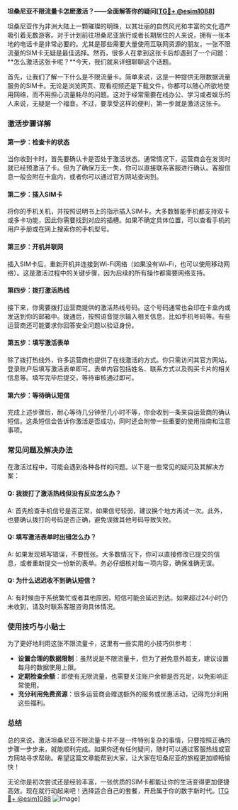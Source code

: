 **坦桑尼亚不限流量卡怎麽激活？——全面解答你的疑问[[TG💪+ @esim1088](https://t.me/s/esim1088)]**

坦桑尼亚作为非洲大陆上一颗璀璨的明珠，以其壮丽的自然风光和丰富的文化遗产吸引着无数游客。对于计划前往坦桑尼亚旅行或者长期居住的人来说，拥有一张本地的电话卡是非常必要的。尤其是那些需要大量使用互联网资源的朋友，一张不限流量的SIM卡无疑是最佳选择。然而，很多人在拿到这张卡后却遇到了一个问题：**怎么激活这张卡呢？**今天，我们就来详细聊聊这个话题。

首先，让我们了解一下什么是不限流量卡。简单来说，这是一种提供无限数据流量服务的SIM卡。无论是浏览网页、观看视频还是下载文件，你都可以随心所欲地使用网络，而不用担心流量耗尽的问题。这对于经常需要在线办公、学习或者娱乐的人来说，无疑是一个福音。不过，要享受这样的便利，第一步就是激活这张卡。

### **激活步骤详解**

#### **第一步：检查卡的状态**
当你收到卡时，首先要确认卡是否处于激活状态。通常情况下，运营商会在发货时就已经预激活了卡。但为了确保万无一失，你可以直接联系客服进行确认。客服信息一般会附在卡盒内，或者你可以通过官方网站查询到。

#### **第二步：插入SIM卡**
将你的手机关机，并按照说明书上的指示插入SIM卡。大多数智能手机都支持双卡或多卡功能，因此你需要找到对应的插槽。如果不确定具体位置，可以查看手机的用户手册或在网上搜索你的手机型号。

#### **第三步：开机并联网**
插入SIM卡后，重新开机并连接到Wi-Fi网络（如果没有Wi-Fi，也可以使用移动网络）。这是激活过程中的关键步骤，因为后续的所有操作都需要网络支持。

#### **第四步：拨打激活热线**
接下来，你需要拨打运营商提供的激活热线号码。这个号码通常也会印在卡盒内或发送到你的邮箱中。拨通后，按照语音提示输入相关信息，比如手机号码等。有些运营商还可能要求你回答安全问题以验证身份。

#### **第五步：填写激活表单**
除了拨打热线外，许多运营商也提供了在线激活的方式。你只需访问其官方网站，登录账户后填写激活表单即可。表单内容包括姓名、联系方式以及购买卡片的相关信息等。填写完毕后提交，等待审核通过即可。

#### **第六步：等待确认短信**
完成上述步骤后，耐心等待几分钟至几小时不等，你会收到一条来自运营商的确认短信。这条短信会告诉你激活是否成功，同时还会附带一些重要的使用指南和注意事项。

### **常见问题及解决办法**

在激活过程中，可能会遇到各种各样的问题。以下是一些常见的疑问及其解决方案：

#### **Q: 我拨打了激活热线但没有反应怎么办？**
A: 首先检查手机信号是否正常，如果信号较弱，建议换个地方再试一次。此外，也要确认拨打的号码是否正确，避免误拨其他号码导致失败。

#### **Q: 填写激活表单时出错怎么办？**
A: 如果发现填写错误，不要慌张。大多数情况下，你可以直接修改已提交的信息，或者重新提交一份新的表单。务必仔细核对每一项内容，确保准确无误。

#### **Q: 为什么迟迟收不到确认短信？**
A: 有时候由于系统繁忙或者其他原因，短信可能会延迟到达。如果超过24小时仍未收到，请及时联系客服咨询具体情况。

### **使用技巧与小贴士**

为了更好地利用这张不限流量卡，这里有一些实用的小技巧供参考：

- **设置合理的数据限制**：虽然说是不限流量卡，但为了避免意外超支，建议设置每月的数据使用上限。
- **定期检查余额**：即使有无限流量，也需要关注账户余额是否充足，以免影响正常使用。
- **充分利用免费资源**：很多运营商会赠送额外的服务或优惠活动，记得充分利用这些福利。

### **总结**

总的来说，激活坦桑尼亚不限流量卡并不是一件特别复杂的事情，只要按照正确的步骤一步步来，就能顺利完成。如果你还有任何疑问，随时可以通过客服热线或官方网站寻求帮助。希望这篇文章能帮到大家，让大家在坦桑尼亚的旅程更加顺畅愉快！

无论你是初次尝试还是经验丰富，一张优质的SIM卡都能让你的生活变得更加便捷高效。现在就行动起来吧！选择适合自己的套餐，开启属于你的数字新时代。[[TG💪+ @esim1088](https://t.me/s/esim1088) ![Image](https://i.postimg.cc/4NQfJmqS/Snipaste-2025-05-13-00-14-12.png)]